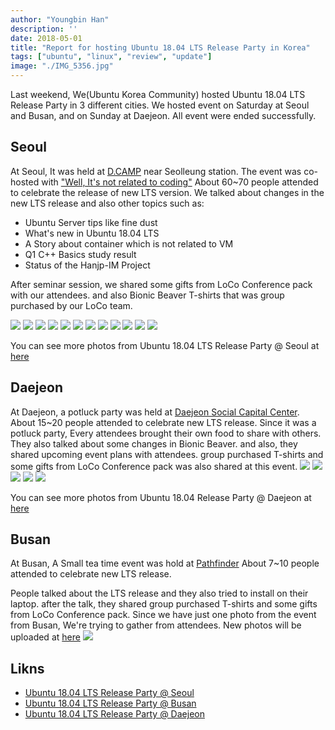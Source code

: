 ```yaml
---
author: "Youngbin Han"
description: ''
date: 2018-05-01
title: "Report for hosting Ubuntu 18.04 LTS Release Party in Korea"
tags: ["ubuntu", "linux", "review", "update"]
image: "./IMG_5356.jpg"
---
```

Last weekend, We(Ubuntu Korea Community) hosted Ubuntu 18.04 LTS Release Party in 3 different cities.
We hosted event on Saturday at Seoul and Busan, and on Sunday at Daejeon. All event were ended successfully.

## Seoul
At Seoul, It was held at [D.CAMP](http://loco.ubuntu.com/events/venues/Korea_Republic_of/1358/detail/) near Seolleung station.
The event was co-hosted with ["Well, It's not related to coding"](https://fb.com/groups/System.out.Coding)
About 60~70 people attended to celebrate the release of new LTS version.
We talked about changes in the new LTS release and also other topics such as:

- Ubuntu Server tips like fine dust
- What's new in Ubuntu 18.04 LTS
- A Story about container which is not related to VM
- Q1 C++ Basics study result
- Status of the Hanjp-IM Project

After seminar session, we shared some gifts from LoCo Conference pack with our attendees.
and also Bionic Beaver T-shirts that was group purchased by our LoCo team.

![](https://lh3.googleusercontent.com/VLjHXzUCuEJCugGHwDhAdHEyNrqwJv70mzP-e0SAVenmjkIJ44gigK8pg3blWQ9Ndt0CYnI2CBd8FqeXvlv4Pkci-Ov-whIaclL6nR_bZE4nm1sjmAYqbTPLiLOaG1PPlRQlSsJjO3RoNJWkwh48IRaZUpePkTWMLC-4TyaR8UNA65LCHLVGQmrp5XV3L0b_l29uOIz4R1G1jbXsxXU-5vIMyCh9eNNIvkS-TDAQzq0WVY6rzOBc2Z2p5DLXxrQ05Sq9vC63IYxyZ_IOVGjy2eqs_unZ0kO-dRphYuuPHhcA8Ry8KpgbcwBxaPiyHnl3DFP0F1smFkTc9GlqLxeazyx-XQws7oIkSblObHnQ6jzMMhw8TcGR-IMGBn5iolz_CHJKftCjjhiQMY8blYQe6Fz4DzynIhgnA0-X5UJQVfsMHekcXo8hubtj6gxh89lUEtE3vZeB1I5RU_JWFnAG4iN-dgYHYKo4zjLQubhP4cvxyU2HjNWpfyh5hXC_BpeuVtKFqwj3bGnCZddpee8hCVrP5ldLAbRnLI8If-cuf1InS0HSVKMrZ_Q6hOXRR3CdSRB8GHgF3X1DznIezQawe_g3HvCCBbr0lNwP76xbY47xVa-RrdsTyZAPRPBD4Wv98IPsThPgx1vED1XpAklOya2j_ONmYXfMoA=w2880-h1620-no)
![](https://lh3.googleusercontent.com/eYQWEjiknzrtZrPFu1SwvvIz3A_QqSqzonKryJZehftebJpurKNV3RtHCJ0iXpHiBrxcGpBeWjU7o8yZ6AIadmKfBgjsve_i5jSJ44hjkGsCm_CDaV3WMJSf1olNWu86jbQIcd0jew0xiXHw3eV6tg7PwWzKLA-L835ED9rbqeS2mJ7tZkN-ynXvkfJ2-dKqnFRX3xSA3jNXVTlZS-Dipqp5bNKs8b2Jg93WRQCnSY-g1Ord_0falqoPmFf4adsj5AIhz_i3TO-R5PO-rICds99J83rCbHKAywErNepP0flBrHFQcXuPCOqO-XERwGPOyc35OVXZnpVHEi3FjVFEEf3Kq43pI222LF6jRLXts2bZcsGT5N6_M9-Kph7DqbLJnxXbl-5ThoIRa0GaeqDPjz90yTogyZMXDWlkZ6D9a9MvuL5Y2VxC69-gmrdYVYyYJtP4WxXYC6jnFdidW7CGXnJEPkmStLlhN93wEosJnF4l90gTSNqfqr61T4Av2N25OyHfSZ_fHaOSAnMA9EcUxdd6H2ViHXU-FulnDOlc5iZJQndb652Na9XYm10JZXkX6zzxYhmZOpLUuw0xw4US_Ss_RFuzR3Lhydm5NwdSSPGzXYI1-naj1SRH2Om9eZ2AikDRiOGMnnP6ZhZjlHjT7drSLNsbuywmfQ=w2210-h1652-no)
![](https://lh3.googleusercontent.com/nFyiTaXYN_96hkNS1cs6CX08WAKqxZzjqIul8gylugKaAt6z4mxIqikVIM5U58E5JYSWBjb5nepunWhmphUDQj5JizuOmls_fWtFdUcVOfv61r0Fj4iZ9QSurtAYsyKBaKBIjCe6FpX1BwAUxA-XZ-IimLRtPHApDPW1EFBLxhQKPfINVuydGFsSWA_b7W3kBrzra6FXVcCi1C-FjysBZ6ynV54hMLP7auWhwLsXW9lqECE6yjFNTETt_cT4VGuBR8NPYbV7AYPQHtlAuXLZOGfF7YIqH8wSuRfeNRjpceyi0R2l91J96sJgi6Q7xgSz65SKn0mqF-ZPMruzM97cBySJHVfDKxIpRMmB1MG3yizvF8OOKxHT-tZeo98oXdVIIziRkHP-wilhw_oCsTcNEO57cWZEnXzoqppETMym5jVoj807bLQEHGSc2b6pd-BNPYAtxTJDa0gkir-bCj1EnYVgjrODGGq2TAGafaLZ4XRBZS85Rm2L69vAdBGIBVnQ0SkTPBBLbbnzMPsV85ueEDanyK0sMqAKM1t1ohL9hE5G0lydnGC8DNEEQKvQHZGtVyTkNdpRYksCdPjN1Dq_TfYPbCoc5CxG_HGVj9uIqJRiYm0H7Af3v7bv0y8HGBQDuJ-UQvSl8a9g6Y1IRO4lgkNWbZAYjwQXLA=w2210-h1652-no)
![](https://lh3.googleusercontent.com/IB7uLxb_8-c9P3Cpx9qoMZvrAK_yelS3EPZA7fPYofSyOP1JEHG-6ij89ZtwqJeoRhLwELYvTNhhuru8Ux1ZQriHidcPI-GAj_w3Cz2jCvp220AmneiHP1oF_jjHqVhnG6lpgxyl0sVFKbqmYMjgaJJ7DzBj9OVc3YkuW-mGDvPzy53erGwTVQD-Nm9u83AVeoQS_cZxNsXZbAQph4Mfij_6fKpT2w_mgaWwKuEAOVB7ZNzRUy7IIzLc0pCCjtsBq5I0HT4yRxeZSxsRrPqnVRR9s1_sCW3-Rk_Xcs2jShahs2Ae4qEoCwzBrg8qVcNBRYl4p1mni_0Qy3aSTrNcVeEmCBO795M4utC7q8G9vpXqLX60c9bzTtPYH6rcWlYrBQ2KmWUo6rD44rAITZkm5ngSeNUGc0ixJm9qLvC5D7tIH-A5atrkaJELv_-5cQhz6b_OgaeP3-1oOcvTNvzwB_KmS8LtT-Bfd3TWmD0q-E4YoQChCEM44ncNkP25SbdfaYn_V_YUjR4aGFBN7isqYJB29hG1mNCgUtr4r0DSb9seXtwZfyqIfq3MYwSltn6hSqRl8b0mFJ5_10xKJT5RZ02qVEADd519x7PkH6dpmGpbkc9b6QsAK03dqQCFdm-3uuizyR0n8ZV9RDSci4jXh8pRLlrVQDb70Q=w2880-h1620-no)
![](https://lh3.googleusercontent.com/oYG0ZlUpJDittCfs3kUCkfVSf6e35i2R_RzZyA8ZQCRA_99d9HtgqrRjPj3g0cXiOCHxMKezWYPuJsvMXTF3ohnH-0YWrcFIFmPwU0za2A_MYrUJdfZdepYYTDeCLuOnhuTV00XxGoZt8dfWTWqKB6I4cJXt0qqz3THZzhs0ZATOlZfJANPTV0PcaYFQloPIXgnevv5kF1H4Ws2aa3CLasjOCVm8FmwWflPdIoxt-tUBLHOp9LwIG9_dSjf6wcrgtbubazjGAecLS2uJ2SSoBUjUeZdThdsfRD0OL5p34pnJuPtuoSwKU2MTiXdJSMe5AlClZ01FoItP9C0J2we30QDHglcx2_O9W2J4d4rhszC15U9KdYj3nUMk-H9G0YN25-25PE_4NA4LmPMLnAI0C_Hmr0pHdiaMSyIk9VK_BMb1wIrtNkLiks7kdSOaVQsOp7tKUWIyHZ8EcSrQWA6A1kIvCJHf_84tpJ8rH4z-suvWzeCNm7jwIH3v0l0qziTvcqrAybThMPD2i4sMPSo1Ovid31eOvPje7N3I0aQ-X9tr27uAgfwBL-Qxa5bNZZt712u_szHVN8NxTRd2JUyrqLPDVCoFcWU5SL0_lGF8wKtNIwLiRqsI5d_cL546ZvlBxR-C1tEgGtfb3jbemUHMrZbSVQjyqMdW2Q=w2880-h1620-no)
![](https://lh3.googleusercontent.com/MFCsYShhFisoperlWRwTBETdG9B8S-WDty0uQLMNk9ZnaJwLrbGiCJDF5eQfbiqk00l72Icxq1igujXKnBU_5hmoaZTDW4vBizs_nPICQbumLSIT-8gIddHRPiffrPlGdUS_IwmLKz2BiLmfiUNlcmLEda28JGG3Qp5W9i65Bugz1O94LDsTo1cL_2nes4IfhXhi9npq_KVGIJP12WJGB0hN9DsHv9YoxOz6zdsaxXNubHIz_BLYq9bG2aRpLX7PxKSgZWjBk81pk3dVy0lrEakopr8k5KSAhCBra_IkV9PeI43BqN0QRPM9W2mClNaWFRJPnnUVemE5Hgw4ZDm2Z5NRTOcA4aCar_3SJuCT5CxtYFKr0erLnQsEbgrDwfIahRK3c_GAt-ImexqkrwRbAca7WBQbf6kglGfo4NPxuP6_iE2hAvcnIunQZjwSdcU8A9gwvsglELMegXztTaKlKlciTxMs5bF2fI2ZFApoCaigE9tdQVgT0o7E8E-A-DUykCrmxgqVby7YRVB8eBJcQoSq5Cty-jUoitH60xntPepL-6dAcV11YTYJoH0BZKxxkGRFbxRwTwQ8tQhC9o6pBIdhYwwHeF3QX_fUfk9Ex_H5vVwNCJP6PMA_OURHQR18nzXE1bolbCx5oYD8siaw1jH8R29BlNTLYw=w416-h311-no)
![](https://lh3.googleusercontent.com/9GWM-pvCYlFd1CdNsAV3_qjcSGEidRHHviodO_ErlQ5ye_00PGcs0XTymkszKinUV5ploq-z2qxhyIrEugT4C_miqAstc0MZ5Ztdxz9XDBGWmi7xT7xYrmUsV8MtVKQFw4EjA5BPpI75GY2Tt-6TSVdle8X9OHKrqIOx_Yu9mU4H-GGoofHSGU2RjzRF8ztrLn1vzLHiRf0_PCgvSHTIEF9ajAzJZQI0gaKK7cuxfmRmwwCUG7WGmF6jJ_nGsFVlWGo_AD4wvcvRbTg_Ab7CrcYYOYvSoCMCTxKiYX3EsvZX_DHwAAHKmbyROKrPxWHENoHQ7YueIubUzDOeB1-h4o3CXIGGh-EqHA3l5K0LOY6NWPe8bhWR9Cr9qEWBxvoO8s7DWiHA46wnGEWCngTCFzTHi-KWPzEJ7Qg8QhLYXVwd97b6tkaxVqHhDjUYqaj7NHLEV58gvviOO8qWT3KQaH8Ii84f9KUbipF678Qn16A1AkfoipSUyucA4cwzUe1xEib6w239w1Aydf8cGczX0cUhFw4EPpW8xnCaRYvsMKWc83PRQkFvmK52iCkkCoYmibH14yjrLnSc8t8KPgrA2Ge-YTD5TjtmP9mdrq68p0hPU5svlLtBCuMR_zz3h_nXzd21quorr13GZNUPxtGvfFH0iVcHkkTWug=w2880-h1620-no)
![](https://photos.google.com/share/AF1QipNMgfSMrZCO2yRBRltgb34L3Z-nnm5lSd2L1xxKGGpoeh-aFdFOKqA0_0CUL4t0Mw/photo/AF1QipNEjQseSmpSGNKOxDTjXYdP1HJW9uYpcVkaw4XO?key=SWhuOUVIZXQ2YjNha3VycG5KZTBVMm5yc3ZjWXN3)
![](https://lh3.googleusercontent.com/DI1Tu_K9dclykVWk6suM0yTFnOL9GNvQ2krLGm16n9FHy3o7re7VVwjEZTvMKgkNKf9E4xfPOQFH18LRVC_CJfG3ouAvXx96MgngXa-vh6_ZGy6LcfocbFgs9ACOFDZzuKDL3zp7slzE8IETuVx0WQz-T3E5XPt0b_Iht0UTeD1Yy0l0BGH7OqkPqhQOBeur7xwb5H2JbtFHaOMWWSLIw_9sKAfKntTiKj34lQPle4DSi9HIcGiAEP1TJJ-1W8Po0qC5ui4WljGvdolFjMuFu2pWgC2jfNCERFk0420S-jDWML-2fYpbcuL0nl04PiJE6kaabM4eZe-NuKeErKZeXeYF-Ww0DaXt8HZFeWchHfiZEaWIdSimbSe4GD3j2gwUcpcXfNWWOF0GjLmK8AJ4Vzrjx4fCmO4XSMWvFnykjDhcrhmQ9T0OwqXivnw97b0i5yuyz-UuNjn0WWLHaLOhsdbWzOLGEMVdi16SJQ3SzTOQcHzKEQIqoZY1M_3uN8N2AF1dnuIQdiCsHYP9P8KKPrzEGnerf0jj2HLjR52y5lNRdyJmad4oIwcEWYKAIXB6NDK_Q8DtAO-QSk_7k5vfXqCxtw7F-zIvucpAp6GpqrLAaIgGCCgYQTmjb7V-ydphvkO-3GlFV8HG-3rNQeNhihzBwQHr0wWhRw=w2210-h1652-no)
![](https://lh3.googleusercontent.com/mNA_ZbwrW3vic9xMupowJuSukfzyU9abd4cViGV6rEjuthW06fISafxOT2OxOObvN6iZJkEAo0xpcLTvknlWOm9rsvW2-CvA__k2oGPlakhe35sJiuqfT3j6SGfHk6sqn_8M6hMPtjQ7itKV3GXMrW1uImREp9f5DFp-PD8DjpUk6F_Ux1gmB71oqqBMgV7byato0TlOaeQ0oAiTGi0mHTHyuyDQmmEUh4_F53TU9S1xJd17b71qRcvWHw4FlbwUB65M0Kszm4D16T1ocrWuPxVnu3HUpZxX_SMISBGgtPZMl4ixW_rYg7ku_8he_mV7zFPk3r6GpUQNA-bobyKniLaAczoM9RARVMSW6rJ4Av37LiFLqHcPhBs2DRpXDns7HRuVnWSkKjfzPlIuBYChzsc3laYPc8j5-mp-7iAlvVynKm67HOeY4v0wU-B__n7fkccJ53o2T-Mx6Lr-EPPYY3Djl4u7fZXtGXufknkvXm7-0khy6IG0VpZqOeIxj6herllqqam6P82CoPUYRjZLJ7V3LiPBvchb46nEgFDxBq7FFbNmx90cUkc2Kes5ydIlB34bm93SJ7Re7blvp00Gi3DdRlPkmPDWUgnPv-ygBXJpregNq4JloMbP8u60gihTEXLMsn0jk4hJFB0CkMRyLyjRb0Dkzyh3sA=w2210-h1652-no)
![](https://lh3.googleusercontent.com/Q60YauFiO-k6FzxFqaPJx62nzM8pmUazC_-tAvYZhSEjIrq1ZetJ27dr9ru-eFcU-KoeAjmDo9k9m3Q1RjSyoZ8dMKlhsV0Os5rXljHL_S8qEYk4DzookSg7b7s2V1NaLc-qihoZrAa6T0KhOuDC6raI-WJ4ZU6429Ub-sckXqrQuRCWlcU6kJ2YT1sBTxrz_eW0ruLliLBFER9WUnUZaa4rmXrSfOwFgdXaAYBZ8M94C-CwpB1BWBo6VZVZkOHje3Ds18x1UCa_iVYigo5In7q_qieavl4_UMMcq740Sj__0X9zq1E0NRw3euPkrTBdLfqbtqZ1W_vG_lO5lvFySGxyv_ZLXp4OAF1ef8YwrdZ-3AMAslpG1_9_RmioGFDojUBZmhWyHAx9BcMqeDlbH29tYib9XIhzG4x6Uuxp5IVerpX-2GAqIO1t_owmn4If8ILJmWh7lw9bpAhGLnhyX6Q_89K1P-BaPqapgsgDzKF60zsxn7ic2naIwLTELaMFpmQStanwAQ17IU5NcBeVIl8TnfLl7GvpRuugkaE3oe3h4F8VfbdMul9Wsgcf4XODeqPmQBnNznatpCE8PzznezaUg0a5eYN4-eUeyZMPof8MC-7eFNS5h3C5n3fZJFkIErEoqnUUO08GlAEqRTQnF_sY0bKwX7cH-Q=w2210-h1652-no)
![](https://lh3.googleusercontent.com/ihlTAQ7-lT_4ADpswMPK8SwvOYpQGShrtXn9RLKj2r9DkTOxwXpeb2C4BcU8xX0AsvJ-d3CRpGE25luQE-675wo37r7uafcMZ9_csRabLolMEndM6IU7RBp8CxQdQX53oqnPbOGWLgSkDYHEN4_AGUxlsivHSIqgtf7cWwFUnbSjQYs9XVcA8IqpEkMiQutUFEKsT--zz2T8psh0MwZqOQWSTFMCdHP-_XFFW_yM1pnKdBWuWAvY4NIDNWefogrUaqf8LKG4JsQq3GKrtpJgpSY85MkdlsNIXGVA-0ilHhBh_Lw--72I1T-MPJSaJSGHc6EHqGY2aLgNSdueHVwsbjl70uzC_JVe8S25oGhCZkyvz0TxLrAG04Dh6RC57wdfb05MUJwrXeb9zDGZT8l8H_LIeuxFZcxXXHy2KjmufDr_xIhGpGxIiofxEwvgrQjhHV9iUYfz9ooYElzOYyJkzJ6R5qkIqRQL9ZP41A2rf-g06jS-6LnlC1m8DVvqjiv8B5UMSkwSz_0JU5Um6s79RgnykHQarbIOLnnBVxxZ13gp5-DdmJaCFb4GJGb2zBF7mrmnkAD48RdK-qEfD42dOqnT9-8pTnPXgzIPgKrDCaDTlHSbKHfH17uBfzgC44weB7iuHrLTJoxzFjaU6latERRG6a1dunBnfw=w2210-h1652-no)

You can see more photos from Ubuntu 18.04 LTS Release Party @ Seoul at [here](https://photos.google.com/share/AF1QipNMgfSMrZCO2yRBRltgb34L3Z-nnm5lSd2L1xxKGGpoeh-aFdFOKqA0_0CUL4t0Mw?key=SWhuOUVIZXQ2YjNha3VycG5KZTBVMm5yc3ZjWXN3)

## Daejeon

At Daejeon, a potluck party was held at [Daejeon Social Capital Center](http://loco.ubuntu.com/events/venues/Korea_Republic_of/1359/detail/).
About 15~20 people attended to celebrate new LTS release.
Since it was a potluck party, Every attendees brought their own food to share with others.
They also talked about some changes in Bionic Beaver. and also, they shared upcoming event plans with attendees.
group purchased T-shirts and some gifts from LoCo Conference pack was also shared at this event.
![](https://lh3.googleusercontent.com/dPvk8BzCwNOf6nkQhR6HcwXerHArfgCcGN7vKtn7oFIin3LtwLvy2de08N6kZvZVQPsI-0q68N5y0YqS_4Lve1ifc-9o5kvisZGroTrBjPqLSb0CT0K9P525IPt0fyHhb6x2OFpKuemmgS1kW3DbOWigAy13hfYL0mo4BvvkRxKdMa6VQ5zu7Attd3LvaMblOx3Dw5H2j9_aBPDM6KUNw9OuQQGd-wUtv84PY7yLaXvLvR5zmeotxuSxymAPoAlOylFha2-FVc3cbS_r8pWJYEcs7y5JYnqFmfHrNfw_nci126uQ5O0MOk1cDmlfgQH3pdQV_0DzEWYcqst6qK2hCMhWZzViV7qHcVG4AO5g1l7L-zyAVUUqBlChEA1R3_fJFzFI31-eRd7LOQIaC08Qx2vgYepz-THFIIFiSlEwxi70IkTPEP_g03MnBOT5nmEj-DMK_gqaitP_vbE3F1xR3c6h_KPe_QdGM6oguIy1eY_NY_hFkcExopCwSuZA2-CzaeROdDEXXE2pw99bY5iq93vGGYcEVme_Le4iqiYwyLg-w36wA_jd3I0dg09XmFgI5e9bd8KPw9eD6qK8cacoWwyroBMjvIk_7mt98H1grCB5DfB9kqEIxD2mzAV_9rtOynDaVmy0HI2tnTM-c0Vv4ofDz_K8-JUw=w2204-h1652-no)
![](https://lh3.googleusercontent.com/WyEGtZraj4mmXaSMFdBQWJaJJDrw4L3pkWOOuaBlHJfAK_A_Vw8qmEv6IZz2LZ0lKMEkdx0a-NbNXQ0aZ9NP-Tcum8_GdBEnOJ7b4d1IAGDfhLOYgupSGpwR0I_r7_kr-9cXZyu6egzRvTJVhtRgObIhGbMvFaU3rT-_sHWwdb8pwHf8LsjdaOdR7o4OCs-hr3ZHiiZrfmKRZKvDbBISYI_j54QVfAaxVJGsF2HPG-RN3s1pFbUU0_iPJA8MqVTfIV6qkMy_vZ5qPwx8MD_KZvdT-bwpxddndeiQ6JqWY2awRDRJldHxjIm91MfQm7W1cQYwN0UZq27ry2G9DJrqSGw-Gxbcb9Mwgl0fxI6TT5pb0Gd7JURCgfjHKvZiVXmAG7fDjsVROgP--b3sduInf6Yjos5LIMvUbJlXZrDJ3OUIPKQ2bdQ-z11lecp0MtjbUI9r7OaW93YX_FQpiYUl5OqN42YW5jaaOniyKUTobSG4G_czPFoLLc8-VLOjdEr5eAtjneqKqMzLIJmg5GpB_b_GQOC9j-msZ8a7p2vhoSIEEZ3ACqpl_z1IUDc1IQ-Ucsd_s2oY0bTkUCKBurBYAqT41peojwiTtjjKf3bW2PyuKhc9ChYri-n94Ps12neujNR5j2ctMwjNBg-cRCUJZI6z_U2adJeY=w2204-h1652-no)
![](https://lh3.googleusercontent.com/XOjQ3KYZsDMhi8bbzF6LdqU2SbpKxpZXc5MJarBLm-GoXYSWHKdtKA7vw_wxkdIoAtmyhdRtc-TLspuVHZ0WHclnQf_Bm2uGrcWBFzLCo3KKbm0TRbbClZTdbn-2GrQe5cQoOWKNsvk0fpJSJr7gvsSBKPhWVKhDyq6tY84zaxmmG9s9acT6pupaWP6eaEfk5c-M8BEpaINT3K0R6wPBEGrHt85yDKBzNxuqW799z3Vjlr2NJzC4LSQu5aDdEPAdoglqQsK6V06UlQx6Zu7hsOXSiQZhtgSov8x4m_azhfNd39PgQHSpWuxVQaJf9f_GAvNHwgucWCXz4mL1eRlX7qFCzT1WrwiJIUJ55ETlfFn3-w_Dl_qEsuHXqHsgO-ua21G8VArlVMwvLOrEC_dK2tIcp7L7wTdB5LMZsP0ty1QPS8tsqS2b1HkCFh9FmiJyfPfuXdB0W-2Q_qHzqm9CqKwgIJ9hDJMclvYdAN-apVEgGUh1mrS0iXe2-MS69XlqpTnZEKkqgHhkxbXz6W1c5uwUQnz7gZGPXd9QzuVuTk-hSWXBDf52VnIVKTKYYRwZiE950Mv8jdXM8SOMnJszCKkVYztlhYw_yTw8gXJKesLXAWjaLEBVefRFtc8tvbrnB6nhyQ8qatFCcGb3CsyRnayu3sEvOtC8=w2204-h1652-no)
![](https://lh3.googleusercontent.com/iWT_VMPTGcVdKEi56mTtH5bm0d_neaSrpxjPm1l9hSujqxCHqgbA1Wlvj1Akj0QDOBpvNQYhzjHyAXmTG2oSbBO5oMxg11Ju1HARuSchR2rV1RFOyd1ACTqz5BGxIOSAeyqYSf18Ye0VnNYAviY-4eErgot2yg4CfgvUyTEf7d5cY3xZpH5ZPFMNX23zu0444EJwse9xitJCd-QhmMubZFLjAy7BoT-1yvuRCSQkvAQenSYaASTelhv3egPVVMHmiCL350MqrbxoHZhwSyCHGxTXUnEVgMzIzhXbp4iiVWSgObH0-37b87IrWXGZdAs3WIDnqbKsTbzYYMfvdpYgu6HyfPvet8hP5ohHMotvmOgljXq67PpO5Mm98V3mNDHx6P0FrKb_w2U_nmkq6EUl5nKHsFzkDkriGU46nZaFBsuqhk89dCbFVJoThRiDnLWdJahSXA4nA4W7_U_oaNqA015Y2tWvs0BQgy8A3NVsoPix850z5EkH64Id_K1JIh7COU0Lsqu8-rUC2AVhDkE5ZuhYjYXDZQQpTFoorCA-HdL-DGIYX3FEKAe0-uictu6wguNlEzviDS2KH6BITHw0fCGpfLtcpmeg3wT3Qdr5U1gapc2opuFxCt6Miy3xTiNqBucVtpW7A0NtgPt3HcGAHfOS-Ir3IpQg=w2204-h1652-no)
![](https://lh3.googleusercontent.com/mL3N2mzhbTF7iOPHT4SavTeTz-Bq6vSDlj_hDmzlvL0Oi-XHkskV28kxueXbNeRb3TGvydAEbep_xvCpCg942rZGMisO3VkEUcbT9dz5sNOdd3FMMQv9-gDTgkEbdPZwmnAnqK6evtdCib2FqxjE0kRa1ZJ92Vl0UmX9agF471zOxeNrtkYUjPpTF76UkUoy_emekQgXOITNiPHb_YsjQp8BuJf1YU95BiQm8JYRwxfpZjFTER53vj2tatOiiHyRB0D8wKM8pfUSi_TH9fkS80DfaHKHXpFNY-ncmzF-VnsQ_0KFluNgszhJXo13nnWCf3IJE9pXcizxjb78XsbNBB1WmXvRkJc0J9FWug1hZLPbiyqvGgXM2DVQ2gZ-3iBsE_8uGU6G3ugNDNB5pzDVK974jYNw88tIjEkQXX8vy8ThwlBOMTrQCDl0DRP3cCYUW086vvmlAbZwv9ohhEif1rsQ8i0rATokneKKCs_kvChbP90sucO4EJb7Cq0zdh4U_KuKtjUVlakBZu0UAVv77AyIsA1cBbp6oVRUk0J0mI1fIxdO1ZfPxm4gGVZTNvau6YW4ReH24LLjtn_-HN9_zGUcBqbLyKgadmCH6Tr_hwN3K4Su90QjziqKiGUW5V4OjVKYSXuBtS1dJ4j0S0IvFcN9s3kTVA9r=w2204-h1652-no)

You can see more photos from Ubuntu 18.04 Release Party @ Daejeon at [here](https://photos.google.com/share/AF1QipMwJ7KZpwyNbdI85OWQyerwrxxrq-pAeZmhktySoG9ZYYrzGk5jqovAMaDYe3B20g?key=bi02VXBoeGJpVERQOVJMX21xQzR1WEt6anVPS0hR)

## Busan

At Busan, A Small tea time event was hold at [Pathfinder](http://loco.ubuntu.com/events/venues/Korea_Republic_of/1360/detail/)
About 7~10 people attended to celebrate new LTS release.

People talked about the LTS release and they also tried to install on their laptop.
after the talk, they shared group purchased T-shirts and some gifts from LoCo Conference pack.
Since we have just one photo from the event from Busan, We're trying to gather from attendees.
New photos will be uploaded at [here](https://photos.app.goo.gl/Sz3ik2utjHwKK9He2)
![](https://lh3.googleusercontent.com/7HbIh83JBCGl4jRyugbYqN3F6GpEx0LA4IAjOTfPwfJgJJQgPFzR41eJRWkA9iVp7W_KMvfyuoJAvEw0pG13vLjeMvp_RhuQviCxZXGoa9a6qWte3BHx-9FpejYG1B8PKEu0PL_vaqQW8ubGposrqtNZPt3WY0hxzKMJRWlbfMGNawTJ_peaj0F3gaiF7rdyQOqh3y9FKjzJ5CaEkNoeBCmOmz7I8tfRbT5WGydPynqC_XDBEeUIs4bpGDxb9jugvMdAte7Ox96Dx_yCGEvpxrCWQLhRXwqagnxQ8ycWnDi1X8zgxoSnrsjRu2Muhduqip-I_Ewp95pB0J_TBeFBjy_5564qM1XKtedtITWxQXy9E_pqKHcCa15addqpJ5zoluxjgJ89gCYKO9LgU5j_ZKQlWISxZsHo74YlUpNrdAligUCqf3eVYxHVi_oES0wr8bmR8tgZXL7-3-G3Sb9ENp5wFxJWDtShlpATBdHuryaWrtOQMuc8CYiqr9G8J04OCjfsOHHMYC38S7gatPYLv92_FUhiARPqevBfvNYOQBFbO3npXVQeJIbms77ihQ-s2bRzo-FxoXbnM7szVnzcCJowxnAhuH6I5MkJmQ0J_1s9WXRcFVLY5E42RmESDoy4jNi_HluLBUga0B7Mg7VGGN5ZQ5aEBj5LEQ=w960-h480-no)

## Likns
- [Ubuntu 18.04 LTS Release Party @ Seoul](http://loco.ubuntu.com/events/ubuntu-ko/3729-ubuntu-1804-lts-release-party-seoul/)
- [Ubuntu 18.04 LTS Release Party @ Busan](http://loco.ubuntu.com/events/ubuntu-ko/3733-ubuntu-1804-lts-release-party-busan/)
- [Ubuntu 18.04 LTS Release Party @ Daejeon](http://loco.ubuntu.com/events/ubuntu-ko/3730-ubuntu-1804-lts-release-party-daejeon/)

